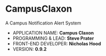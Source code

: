 # CampusClaxon
A Campus Notification Alert System

- APPLICATION NAME: **Campus Claxon**
- PROGRAMMING & LEAD: **Steve Prater**
- FRONT-END DEVELOPER: **Nicholas Hood**
- VERSION: **0.9.2**
